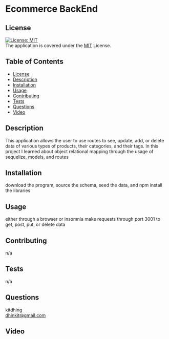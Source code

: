 # Ecommerce BackEnd

## License 
[![License: MIT](https://img.shields.io/badge/License-MIT-yellow.svg)](https://opensource.org/licenses/MIT)\
The application is covered under the [MIT](https://github.com/kitdhing/readme-generator/blob/main/LICENSE) License. 



## Table of Contents
- [License](#license)
- [Description](#description)
- [Installation](#installation)
- [Usage](#usage)
- [Contributing](#contributing)
- [Tests](#tests)
- [Questions](#questions)
- [Video](#video)


## Description
This application allows the user to use routes to see, update, add, or delete data of various types of products, their categories, and their tags. In this project I learned about object relational mapping through the usage of sequelize, models, and routes

## Installation
download the program, source the schema, seed the data, and npm install the libraries

## Usage
either through a browser or insomnia make requests through port 3001 to get, post, put, or delete data

## Contributing
n/a

## Tests
n/a

## Questions
kitdhing\
dhinkit@gmail.com

## Video